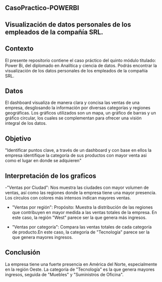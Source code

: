## CasoPractico-POWERBI
## Visualización de datos personales de los empleados de la compañía SRL.

## Contexto
El presente repositorio contiene el caso práctico del quinto módulo titulado: Power Bi, del diplomado en Analítica y ciencia de datos. Podrás encontrar la visualización de los datos personales de los empleados de la compañía SRL.

## Datos
El dashboard visualiza de manera clara y concisa las ventas de una empresa, desglosando la información por diversas categorías y regiones geográficas. Los gráficos utilizados son un mapa, un gráfico de barras y un gráfico circular, los cuales se complementan para ofrecer una visión integral de los datos.

## Objetivo
"Identificar puntos clave, a través de un dashboard y con base en ellos la empresa identifique la categoría de sus productos con mayor venta asi como el lugar en donde se adquieren"

## Interpretación de los graficos
   -"Ventas por Ciudad": Nos muestra las ciudades con mayor volumen de ventas, así como las regiones donde la empresa tiene una mayor presencia. Los circulos con colores más intensos indican mayores ventas.
   
   - "Ventas por  región": 
Propósito: Muestra la distribución de las regiones que contribuyen en mayor medida a las ventas totales de la empresa. En este caso, la región "West" parece ser la que genera más ingresos.

  - "Ventas por categoría": Compara las ventas totales de cada categoría de producto.En este caso, la categoría de "Tecnología" parece ser la que genera mayores ingresos.


## Conclusión
La empresa tiene una fuerte presencia en América del Norte, especialmente en la región Oeste.
La categoría de "Tecnología" es la que genera mayores ingresos, seguida de "Muebles" y "Suministros de Oficina".
